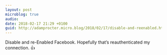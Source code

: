 ```yaml
---
layout: post
microblog: true
audio: 
date: 2018-02-17 21:29 +0100
guid: http://adamprocter.micro.blog/2018/02/17/disable-and-reenabled.html
---
```

Disable and re-Enabled Facebook. Hopefully that’s reauthenticated my connection.  👍
